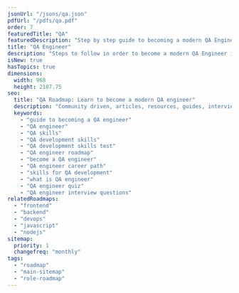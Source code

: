 ```yaml
---
jsonUrl: "/jsons/qa.json"
pdfUrl: "/pdfs/qa.pdf"
order: 7
featuredTitle: "QA"
featuredDescription: "Step by step guide to becoming a modern QA Engineer in 2023"
title: "QA Engineer"
description: "Steps to follow in order to become a modern QA Engineer in 2023"
isNew: true
hasTopics: true
dimensions:
  width: 968
  height: 2107.75
seo:
  title: "QA Roadmap: Learn to become a modern QA engineer"
  description: "Community driven, articles, resources, guides, interview questions, quizzes for modern QA development. Learn to become a modern QA engineer by following the steps, skills, resources and guides listed in this roadmap."
  keywords:
    - "guide to becoming a QA engineer"
    - "QA engineer"
    - "QA skills"
    - "QA development skills"
    - "QA development skills test"
    - "QA engineer roadmap"
    - "become a QA engineer"
    - "QA engineer career path"
    - "skills for QA development"
    - "what is QA engineer"
    - "QA engineer quiz"
    - "QA engineer interview questions"
relatedRoadmaps:
  - "frontend"
  - "backend"
  - "devops"
  - "javascript"
  - "nodejs"
sitemap:
  priority: 1
  changefreq: "monthly"
tags:
  - "roadmap"
  - "main-sitemap"
  - "role-roadmap"
---
```


